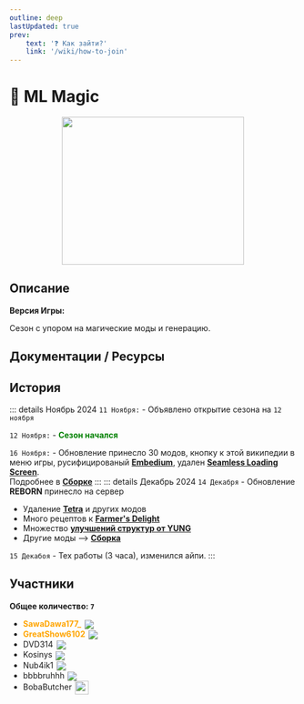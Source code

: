 ```yaml
---
outline: deep
lastUpdated: true
prev: 
    text: '❓ Как зайти?'
    link: '/wiki/how-to-join'
---
```


# 🔮 ML Magic

<img src="/WIKI/ML-Magic/demo_img_1.png" style="display: inline; vertical-align: middle; display: block; margin-left: auto; margin-right: auto; width: 320px; height: 260px;" /> 


## Описание
**Версия Игры:** <Badge type="info" text="1.20.1 Forge" />

Сезон с упором на магические моды и генерацию.

## Документации / Ресурсы

<Links :items="[
    { 
        name: 'Сборка', 
        link: 'ml-magic/modpack', 
        icon: 'fas fa-box-open'
    }
  ]"
/>

## История

::: details Ноябрь 2024
`11 Ноября:` - Объявлено открытие сезона на `12 ноября`

`12 Ноября:` - **<span style="color: green;">Сезон начался</span>**

`16 Ноября:` - Обновление принесло 30 модов, кнопку к этой википедии в меню игры, русифицированый **[Embedium](https://www.curseforge.com/minecraft/mc-mods/embeddium)**, удален **[Seamless Loading Screen](https://www.curseforge.com/minecraft/mc-mods/seamless-loading-screen-forge)**. <br/>
Подробнее в **[Сборке](ml-magic/modpack)**
:::
::: details Декабрь 2024 
`14 Декабря` - Обновление **REBORN** принесло на сервер 
- Удаление **[Tetra](https://www.curseforge.com/minecraft/mc-mods/tetra)** и других модов 
- Много рецептов к **[Farmer's Delight](ml-magic/modpack#farmer-s-delight)** 
- Множество **[улучшений структур от YUNG](ml-magic/modpack#yung-s-better)** 
- Другие моды --> **[Сборка](ml-magic/modpack)** <br/>  

`15 Декабоя` - Тех работы (3 часа), изменился айпи.
:::
 
## Участники
**Общее количество: `7`**

- **<span style="color: orange;">SawaDawa177_</span>** <img src="https://api.mineatar.io/face/0c81442c240b4087851ff50f3d8fd589?scale=3" style="display: inline; margin: 0 2px; vertical-align: middle;" />
- **<span style="color: orange;">GreatShow6102</span>** <img src="https://api.mineatar.io/face/ceb1b631-d2ff-4166-8458-e4c8498e1248?scale=3" style="display: inline; margin: 0 2px; vertical-align: middle;" />
- DVD314 <img src="https://api.mineatar.io/face/9806b0b5-baa2-48c6-b70e-64af239a78eb?scale=3" style="display: inline; margin: 0 2px; vertical-align: middle;" />
- Kosinys <img src="https://api.mineatar.io/face/58650faf-08ae-438a-a1ce-ec99ba38c4e6?scale=3" style="display: inline; margin: 0 2px; vertical-align: middle;" />
- Nub4ik1  <img src="https://api.mineatar.io/face/d2b496f0-c2b0-4849-8dee-a6bda731a7eb?scale=3" style="display: inline; margin: 0 2px; vertical-align: middle;" />
- bbbbruhhh <img src="https://api.mineatar.io/face/45e529c8-4a8e-44eb-b02c-5b99e41a9d1c?scale=3" style="display: inline; margin: 0 2px; vertical-align: middle;" />
- BobaButcher <img src="/minecraft/playerHeads/steveHead.png" style="display: inline; margin: 0 2px; vertical-align: middle;" width="24" height="24"/>